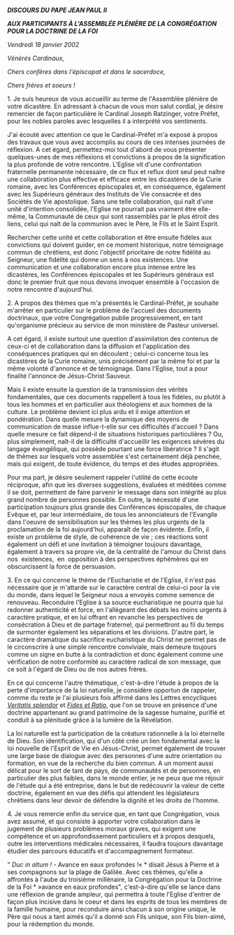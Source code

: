 ***DISCOURS DU PAPE JEAN PAUL II***

***AUX PARTICIPANTS À L'ASSEMBLÉE PLÉNIÈRE DE LA CONGRÉGATION POUR LA DOCTRINE DE LA FOI***

*Vendredi 18 janvier 2002*

*Vénérés Cardinaux,*

*Chers confères dans l'épiscopat et dans le sacerdoce,*

*Chers frères et soeurs !*

1. Je suis heureux de vous accueillir au terme de l'Assemblée plénière de votre dicastère. En adressant à chacun de vous mon salut cordial, je désire remercier de façon particulière le Cardinal Joseph Ratzinger, votre Préfet, pour les nobles paroles avec lesquelles il a interprété vos sentiments.

J'ai écouté avec attention ce que le Cardinal-Préfet m'a exposé à propos des travaux que vous avez accomplis au cours de ces intenses journées de réflexion. A cet égard, permettez-moi tout d'abord de vous présenter quelques-unes de mes réflexions et convictions à propos de la signification la plus profonde de votre rencontre. L'Eglise vit d'une confrontation fraternelle permanente nécessaire, de ce flux et reflux dont seul peut naître une collaboration plus effective et efficace entre les dicastères de la Curie romaine, avec les Conférences épiscopales et, en conséquence, également avec les Supérieurs généraux des Instituts de Vie consacrée et des Sociétés de Vie apostolique. Sans une telle collaboration, qui naît d'une unité d'intention consolidée, l'Eglise ne pourrait pas vraiment être elle-même, la Communauté de ceux qui sont rassemblés par le plus étroit des liens, celui qui naît de la communion avec le Père, le Fils et le Saint Esprit.

Rechercher cette unité et cette collaboration et être ensuite fidèles aux convictions qui doivent guider, en ce moment historique, notre témoignage commun de chrétiens, est donc l'objectif prioritaire de notre fidélité au Seigneur, une fidélité qui donne un sens à nos existences. Une communication et une collaboration encore plus intense entre les dicastères, les Conférences épiscopales et les Supérieurs généraux est donc le premier fruit que nous devons invoquer ensemble à l'occasion de notre rencontre d'aujourd'hui.

2. A propos des thèmes que m'a présentés le Cardinal-Préfet, je souhaite m'arrêter en particulier sur le problème de l'accueil des documents doctrinaux, que votre Congrégation publie progressivement, en tant qu'organisme précieux au service de mon ministère de Pasteur universel.

A cet égard, il existe surtout une question d'assimilation des contenus de ceux-ci et de collaboration dans la diffusion et l'application des conséquences pratiques qui en découlent ; celui-ci concerne tous les dicastères de la Curie romaine, unis précisément par la même foi et par la même volonté d'annonce et de témoignage. Dans l'Eglise, tout a pour finalité l'annonce de Jésus-Christ Sauveur.

Mais il existe ensuite la question de la transmission des vérités fondamentales, que ces documents rappellent à tous les fidèles, ou plutôt à tous les hommes et en particulier aux théologiens et aux hommes de la culture. Le problème devient ici plus ardu et il exige attention et pondération. Dans quelle mesure la dynamique des moyens de communication de masse influe-t-elle sur ces difficultés d'accueil ? Dans quelle mesure ce fait dépend-il de situations historiques particulières ? Ou, plus simplement, naît-il de la difficulté d'accueillir les exigences sévères du langage évangélique, qui possède pourtant une force libératrice ? Il s'agit de thèmes sur lesquels votre assemblée s'est certainement déjà penchée, mais qui exigent, de toute évidence, du temps et des études appropriées.

Pour ma part, je désire seulement rappeler l'utilité de cette écoute réciproque, afin que les diverses suggestions, évaluées et méditées comme il se doit, permettent de faire parvenir le message dans son intégrité au plus grand nombre de personnes possible. En outre, la nécessité d'une participation toujours plus grande des Conférences épiscopales, de chaque Evêque et, par leur intermédiaire, de tous les annonciateurs de l'Evangile dans l'oeuvre de sensibilisation sur les thèmes les plus urgents de la proclamation de la foi aujourd'hui, apparaît de façon évidente. Enfin, il existe un problème de style, de cohérence de vie ; ces réactions sont également un défi et une invitation à témoigner toujours davantage, également à travers sa propre vie, de la centralité de l'amour du Christ dans nos  existences,  en  opposition à des perspectives éphémères qui en obscurcissent la force de persuasion.

3. En ce qui concerne le thème de l'Eucharistie et de l'Eglise, il n'est pas nécessaire que je m'attarde sur le caractère central de celui-ci pour la vie du monde, dans lequel le Seigneur nous a envoyés comme semence de renouveau. Reconduire l'Eglise à sa source eucharistique ne pourra que lui redonner authenticité et force, en l'allégeant des débats les moins urgents à caractère pratique, et en lui offrant en revanche les perspectives de consécration à Dieu et de partage fraternel, qui permettront au fil du temps de surmonter également les séparations et les divisions. D'autre part, le caractère dramatique du sacrifice eucharistique du Christ ne permet pas de le circonscrire à une simple rencontre conviviale, mais demeure toujours comme un signe en butte à la contradiction et donc également comme une vérification de notre conformité au caractère radical de son message, que ce soit à l'égard de Dieu ou de nos autres frères.

En ce qui concerne l'autre thématique, c'est-à-dire l'étude à propos de la perte d'importance de la loi naturelle, je considère opportun de rappeler, comme du reste je l'ai plusieurs fois affirmé dans les Lettres encycliques *[Veritatis splendor](/content/john-paul-ii/fr/encyclicals/documents/hf_jp-ii_enc_06081993_veritatis-splendor.html)* et *[Fides et Ratio](/content/john-paul-ii/fr/encyclicals/documents/hf_jp-ii_enc_15101998_fides-et-ratio.html)*, que l'on se trouve en présence d'une doctrine appartenant au grand patrimoine de la sagesse humaine, purifié et conduit à sa plénitude grâce à la lumière de la Révélation.

La loi naturelle est la participation de la créature rationnelle à la loi éternelle de Dieu. Son identification, qui d'un côté crée un lien fondamental avec la loi nouvelle de l'Esprit de Vie en Jésus-Christ, permet également de trouver une large base de dialogue avec des personnes d'une autre orientation ou formation, en vue de la recherche du bien commun. A un moment aussi délicat pour le sort de tant de pays, de communautés et de personnes, en particulier des plus faibles, dans le monde entier, je ne peux que me réjouir de l'étude qui a été entreprise, dans le but de redécouvrir la valeur de cette doctrine, également en vue des défis qui attendent les législateurs chrétiens dans leur devoir de défendre la dignité et les droits de l'homme.

4. Je vous remercie enfin du service que, en tant que Congrégation, vous avez assumé, et qui consiste à apporter votre collaboration dans le jugement de plusieurs problèmes moraux graves, qui exigent une compétence et un approfondissement particuliers et à propos desquels, outre les interventions médicales nécessaires, il faudra toujours davantage étudier des parcours éducatifs et d'accompagnement formateur.

" *Duc in altum !* - Avance en eaux profondes !« * disait Jésus à Pierre et à ses compagnons sur la plage de Galilée. Avec ces thèmes, qu'elle a affrontés à l'aube du troisième millénaire, la Congrégation pour la Doctrine de la Foi * »avance en eaux profondes", c'est-à-dire qu'elle se lance dans une réflexion de grande ampleur, qui permettra à toute l'Eglise d'entrer de façon plus incisive dans le coeur et dans les esprits de tous les membres de la famille humaine, pour reconduire ainsi chacun à son origine unique, le Père qui nous a tant aimés qu'il a donné son Fils unique, son Fils bien-aimé, pour la rédemption du monde.